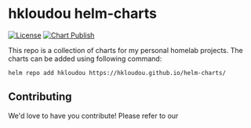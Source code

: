 # hkloudou helm-charts

[![License](https://img.shields.io/badge/License-Apache%202.0-blue.svg)](https://opensource.org/licenses/Apache-2.0)
[![Chart Publish](https://github.com/hkloudou/helm-charts/actions/workflows/release.yaml/badge.svg)](https://github.com/hkloudou/helm-charts/actions/workflows/release.yaml)

This repo is a collection of charts for my personal homelab projects. The charts can be added using following command:

```shell
helm repo add hkloudou https://hkloudou.github.io/helm-charts/
```
## Contributing
We'd love to have you contribute! Please refer to our